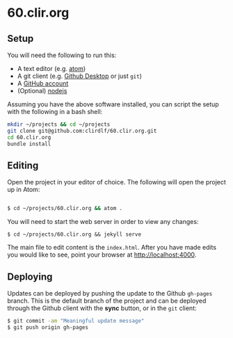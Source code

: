 # 60.clir.org

## Setup

You will need the following to run this:

- A text editor (e.g. [atom](https://atom.io))
- A git client (e.g. [Github Desktop](https://desktop.github.com/) or just `git`)
- A [GitHub account](httsp://github.com)
- (Optional) [nodejs](https://nodejs.org/en/)

Assuming you have the above software installed, you can script the setup with the following in a bash shell:

```bash
mkdir ~/projects && cd ~/projects
git clone git@github.com:clirdlf/60.clir.org.git
cd 60.clir.org
bundle install
```

## Editing

Open the project in your editor of choice. The following will open the
project up in Atom:

```bash

$ cd ~/projects/60.clir.org && atom .
```

You will need to start the web server in order to view any changes:

```base
$ cd ~/projects/60.clir.org && jekyll serve
```

The main file to edit content is the `index.html`. After you have made
edits you would like to see, point your browser at
[http://localhost:4000](http://localhost:4000).

## Deploying

Updates can be deployed by pushing the update to the Github `gh-pages`
branch. This is the default branch of the project and can be deployed
through the Github client with the **sync** button, or in the `git` client:

```bash
$ git commit -am "Meaningful update message"
$ git push origin gh-pages
```
